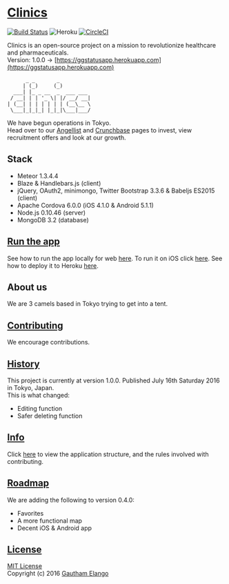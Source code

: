 # [Clinics](https://gg2001.github.io/Clinics) 

[![Build Status](https://travis-ci.org/gg2001/Clinics.svg?branch=master)](https://travis-ci.org/gg2001/Clinics) ![Heroku](https://img.shields.io/badge/heroku-deployed-brightgreen.svg) [![CircleCI](https://circleci.com/gh/gg2001/Clinics.svg?style=svg)](https://circleci.com/gh/gg2001/Clinics)

Clinics is an open-source project on a mission to revolutionize healthcare and pharmaceuticals. <br>
Version: 1.0.0 -> [https://ggstatusapp.herokuapp.com](https://ggstatusapp.herokuapp.com)

```                                                                  
      _ _       _          
     | (_)     (_)         
  ___| |_ _ __  _  ___ ___ 
 / __| | | '_ \| |/ __/ __|
| (__| | | | | | | (__\__ \
 \___|_|_|_| |_|_|\___|___/
```

We have begun operations in Tokyo. <br>
Head over to our [Angellist](https://angel.co/theclinic) and [Crunchbase](https://www.crunchbase.com/organization/clinics) pages to invest, view recruitment offers and look at our growth.

## Stack

* Meteor 1.3.4.4
* Blaze & Handlebars.js (client)
* jQuery, OAuth2, minimongo, Twitter Bootstrap 3.3.6 & Babeljs ES2015 (client)
* Apache Cordova 6.0.0 (iOS 4.1.0 & Android 5.1.1)
* Node.js 0.10.46 (server)
* MongoDB 3.2 (database)

## [Run the app](https://github.com/gg2001/Clinics/blob/master/RUN.md)

See how to run the app locally for web [here](https://github.com/gg2001/Clinics/blob/master/RUN.md#run-the-app). To run it on iOS click [here](https://github.com/gg2001/Clinics/blob/master/RUN.md#for-web-and-ios). See how to deploy it to Heroku [here](https://github.com/gg2001/Clinics/blob/master/RUN.md#deploy-to-heroku).

## About us

We are 3 camels based in Tokyo trying to get into a tent.

## [Contributing](https://github.com/gg2001/Clinics/blob/master/CONTRIBUTING.md)

We encourage contributions.

## [History](https://github.com/gg2001/Clinics/blob/master/HISTORY.md)

This project is currently at version 1.0.0. Published July 16th Saturday 2016 in Tokyo, Japan. <br>
This is what changed:

* Editing function
* Safer deleting function

## [Info](https://github.com/gg2001/Clinics/blob/master/INFO.md)

Click [here](https://github.com/gg2001/Clinics/blob/master/INFO.md) to view the application structure, and the rules involved with contributing.

## [Roadmap](https://github.com/gg2001/Clinics/blob/master/ROADMAP.md)

We are adding the following to version 0.4.0:

* Favorites
* A more functional map
* Decent iOS & Android app

## [License](https://github.com/gg2001/Clinics/blob/master/LICENSE.txt)

[MIT License](https://opensource.org/licenses/MIT) <br>
Copyright (c) 2016 [Gautham Elango](https://github.com/gg2001)

